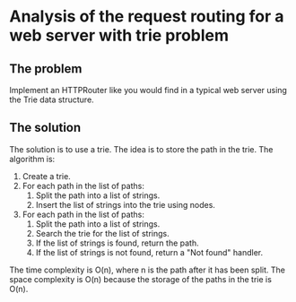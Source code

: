 # Analysis of the request routing for a web server with trie problem

## The problem

Implement an HTTPRouter like you would find in a typical web server using the Trie data structure.

## The solution

The solution is to use a trie. The idea is to store the path in the trie. The algorithm is:

1. Create a trie.
2. For each path in the list of paths:
   1. Split the path into a list of strings.
   2. Insert the list of strings into the trie using nodes.
3. For each path in the list of paths:
   1. Split the path into a list of strings.
   2. Search the trie for the list of strings.
   3. If the list of strings is found, return the path.
   4. If the list of strings is not found, return a "Not found" handler.

The time complexity is O(n), where n is the path after it has been split. The space complexity is O(n) because the storage of the paths in the trie is O(n).
